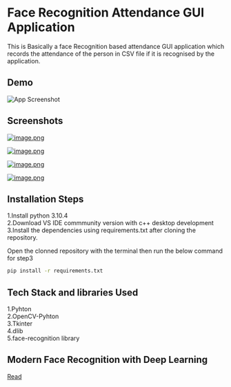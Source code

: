 
# Face Recognition Attendance GUI Application

This is Basically a face Recognition based attendance GUI application
which records the attendance of the person in CSV file if it is recognised by the application.


## Demo


![App Screenshot](https://i.imgur.com/DpnVbPy.gif)

## Screenshots

   
[![image.png](https://i.postimg.cc/rFwy8Rjp/image.png)](https://postimg.cc/8sxg45q8)

[![image.png](https://i.postimg.cc/W31YDVH0/image.png)](https://postimg.cc/SXHf5BqK)     

[![image.png](https://i.postimg.cc/KvMq3JJp/image.png)](https://postimg.cc/PPdzBzG1)

[![image.png](https://i.postimg.cc/cJXXGjLC/image.png)](https://postimg.cc/3y0ggtpQ)





## Installation Steps

1.Install python 3.10.4   
2.Download VS IDE commmunity version with c++ desktop development  
3.Install the dependencies using requirements.txt after cloning the repository.
  
Open the clonned repository with the terminal then run the below command for step3

```bash
pip install -r requirements.txt
```
    
## Tech Stack and libraries Used

1.Pyhton  
2.OpenCV-Pyhton  
3.Tkinter  
4.dlib  
5.face-recognition library  
## Modern Face Recognition with Deep Learning

[Read](https://medium.com/@ageitgey/machine-learning-is-fun-part-4-modern-face-recognition-with-deep-learning-c3cffc121d78)

